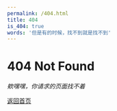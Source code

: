 ```yaml
---
permalink: /404.html
title: 404
is_404: true
words: '但是有的时候，找不到就是找不到'
---
```


# 404 Not Found

*欸嘿嘿，你请求的页面找不着*

[返回首页](/)